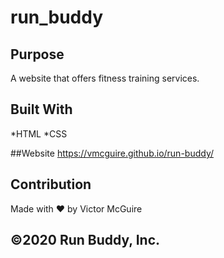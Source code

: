 # run_buddy

## Purpose
A website that offers fitness training services.

## Built With
*HTML
*CSS

##Website
https://vmcguire.github.io/run-buddy/

## Contribution
Made with ❤️ by Victor McGuire

## ©️2020 Run Buddy, Inc.
